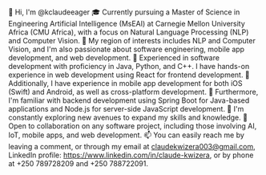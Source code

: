👋 Hi, I'm @kclaudeeager
🎓 Currently pursuing a Master of Science in Engineering Artificial Intelligence (MsEAI) at Carnegie Mellon University Africa (CMU Africa), with a focus on Natural Language Processing (NLP) and Computer Vision.
👀 My region of interests includes NLP and Computer Vision, and I'm also passionate about software engineering, mobile app development, and web development.
💼 Experienced in software development with proficiency in Java, Python, and C++. I have hands-on experience in web development using React for frontend development.
📱 Additionally, I have experience in mobile app development for both iOS (Swift) and Android, as well as cross-platform development.
🚀 Furthermore, I'm familiar with backend development using Spring Boot for Java-based applications and Node.js for server-side JavaScript development.
🌱 I'm constantly exploring new avenues to expand my skills and knowledge.
💞️ Open to collaboration on any software project, including those involving AI, IoT, mobile apps, and web development.
📫 You can easily reach me by leaving a comment, or through my email at claudekwizera003@gmail.com, LinkedIn profile: https://www.linkedin.com/in/claude-kwizera, or by phone at +250 789728209 and +250 788722091.
